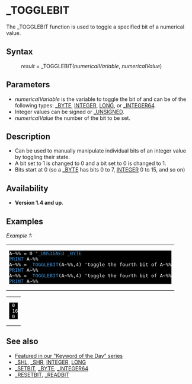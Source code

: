 <style>pre.codeide, pre.outputfixed, .outputcrt0 { background-color: #000 !important; color: #FFF !important; }</style><!DOCTYPE html>
<html class="client-nojs" dir="ltr" lang="en">
<head>
<title>_TOGGLEBIT - QB64 Phoenix Edition Wiki</title>
</head>
<body class="mediawiki ltr sitedir-ltr mw-hide-empty-elt ns-0 ns-subject page-TOGGLEBIT rootpage-TOGGLEBIT skin-vector action-view skin-vector-legacy vector-feature-language-in-header-enabled vector-feature-language-in-main-page-header-disabled vector-feature-language-alert-in-sidebar-disabled vector-feature-sticky-header-disabled vector-feature-sticky-header-edit-disabled vector-feature-table-of-contents-disabled vector-feature-visual-enhancement-next-disabled">
<div class="mw-body" id="content" role="main">
<a id="top"></a>
<h1 class="firstHeading mw-first-heading" id="firstHeading">_TOGGLEBIT</h1>
<div class="vector-body" id="bodyContent">
<div class="mw-body-content mw-content-ltr" dir="ltr" id="mw-content-text" lang="en"><div class="mw-parser-output"><p>The <a class="mw-selflink selflink">_TOGGLEBIT</a> function is used to toggle a specified bit of a numerical value.
</p>
<h2><span class="mw-headline" id="Syntax">Syntax</span></h2>
<dl><dd><i>result</i> = <a class="mw-selflink selflink">_TOGGLEBIT</a>(<i>numericalVariable</i>, <i>numericalValue</i>)</dd></dl>
<p>
</p>
<h2><span class="mw-headline" id="Parameters">Parameters</span></h2>
<ul><li><i>numericalVariable</i> is the variable to toggle the bit of and can be of the following types: <a href="BYTE" title="BYTE">_BYTE</a>, <a href="INTEGER" title="INTEGER">INTEGER</a>, <a href="LONG" title="LONG">LONG</a>, or <a href="INTEGER64" title="INTEGER64">_INTEGER64</a>.</li>
<li>Integer values can be signed or <a href="UNSIGNED" title="UNSIGNED">_UNSIGNED</a>.</li>
<li><i>numericalValue</i> the number of the bit to be set.</li></ul>
<p>
</p>
<h2><span class="mw-headline" id="Description">Description</span></h2>
<ul><li>Can be used to manually manipulate individual bits of an integer value by toggling their state.</li>
<li>A bit set to 1 is changed to 0 and a bit set to 0 is changed to 1.</li>
<li>Bits start at 0 (so a <a href="BYTE" title="BYTE">_BYTE</a> has bits 0 to 7, <a href="INTEGER" title="INTEGER">INTEGER</a> 0 to 15, and so on)</li></ul>
<p>
</p>
<h2><span class="mw-headline" id="Availability">Availability</span></h2>
<ul><li><b>Version 1.4 and up</b>.</li></ul>
<p>
</p>
<h2><span class="mw-headline" id="Examples">Examples</span></h2>
<p><i>Example 1:</i>
</p>
<table cellpadding="15px" width="100%">
<tbody><tr>
<td><pre class="codeide">A~%% = 0 '<a href="UNSIGNED" title="UNSIGNED"><span style="color:#4593D8;">_UNSIGNED</span></a> <a href="BYTE" title="BYTE"><span style="color:#4593D8;">_BYTE</span></a>
<a href="PRINT" title="PRINT"><span style="color:#4593D8;">PRINT</span></a> A~%%
A~%% = <a class="mw-selflink selflink"><span style="color:#4593D8;">_TOGGLEBIT</span></a>(A~%%,4) 'toggle the fourth bit of A~%%
<a href="PRINT" title="PRINT"><span style="color:#4593D8;">PRINT</span></a> A~%%
A~%% = <a class="mw-selflink selflink"><span style="color:#4593D8;">_TOGGLEBIT</span></a>(A~%%,4) 'toggle the fourth bit of A~%%
<a href="PRINT" title="PRINT"><span style="color:#4593D8;">PRINT</span></a> A~%%
</pre>
</td></tr></tbody></table>
<table cellpadding="15px" width="100%">
<tbody><tr>
<td><pre class="outputcrt0"> 0
 16
 0
</pre>
</td></tr></tbody></table>
<p>
</p>
<h2><span class="mw-headline" id="See_also">See also</span></h2>
<ul><li><a class="external text" href="https://qb64phoenix.com/forum/showthread.php?tid=1310" rel="nofollow">Featured in our "Keyword of the Day" series</a></li>
<li><a href="SHL" title="SHL">_SHL</a>, <a href="SHR" title="SHR">_SHR</a>, <a href="INTEGER" title="INTEGER">INTEGER</a>, <a href="LONG" title="LONG">LONG</a></li>
<li><a href="SETBIT" title="SETBIT">_SETBIT</a>, <a href="BYTE" title="BYTE">_BYTE</a>, <a href="INTEGER64" title="INTEGER64">_INTEGER64</a></li>
<li><a href="RESETBIT" title="RESETBIT">_RESETBIT</a>, <a href="READBIT" title="READBIT">_READBIT</a></li></ul>
<p>
</p>
<!-- 
NewPP limit report
Cached time: 20240715062557
Cache expiry: 86400
Reduced expiry: false
Complications: [show‐toc]
CPU time usage: 0.036 seconds
Real time usage: 0.047 seconds
Preprocessor visited node count: 101/1000000
Post‐expand include size: 1274/2097152 bytes
Template argument size: 166/2097152 bytes
Highest expansion depth: 3/100
Expensive parser function count: 0/100
Unstrip recursion depth: 0/20
Unstrip post‐expand size: 0/5000000 bytes
-->
<!--
Transclusion expansion time report (%,ms,calls,template)
100.00%   28.102      1 -total
  8.83%    2.482      5 Template:Parameter
  8.28%    2.326      1 Template:PageNavigation
  7.75%    2.178      1 Template:PageSyntax
  7.69%    2.160      1 Template:PageDescription
  7.65%    2.150      7 Template:Cl
  7.50%    2.109      1 Template:OutputStart
  7.10%    1.994      1 Template:PageAvailability
  6.80%    1.910      1 Template:PageSeeAlso
  6.49%    1.824      1 Template:OutputEnd
-->
<!-- Saved in parser cache with key qb64pnix_mw19894-mwmb_:pcache:idhash:358-0!canonical and timestamp 20240715062556 and revision id 8930.
 -->
</div>
</div>
</div>
</div>
</body>
</html>